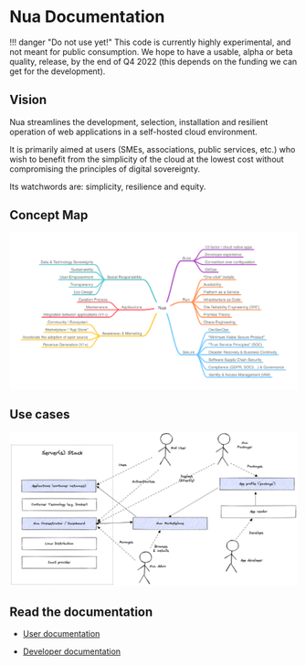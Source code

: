 # Nua Documentation


!!! danger "Do not use yet!"
    This code is currently highly experimental, and not meant for public consumption. We hope to have a usable, alpha or beta quality, release, by the end of Q4 2022 (this depends on the funding we can get for the development).


## Vision

Nua streamlines the development, selection, installation and resilient operation of web applications in a self-hosted cloud environment.

It is primarily aimed at users (SMEs, associations, public services, etc.) who wish to benefit from the simplicity of the cloud at the lowest cost without compromising the principles of digital sovereignty.

Its watchwords are: simplicity, resilience and equity.


## Concept Map

<img src="diagrams/mindmaps/Nua Concept Map.png">


## Use cases

<img src="diagrams/others/Nua use cases.png">


## Read the documentation

- [User documentation](./user/)

- [Developer documentation](./dev/)
